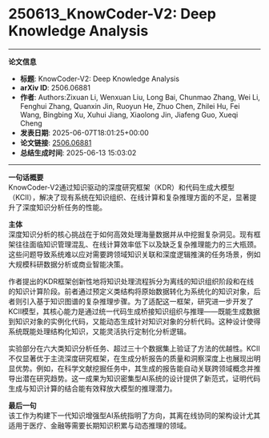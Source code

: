 # 250613_KnowCoder-V2: Deep Knowledge Analysis

---
**论文信息**

- **标题**: KnowCoder-V2: Deep Knowledge Analysis
- **arXiv ID**: 2506.06881
- **作者**: Authors:Zixuan Li, Wenxuan Liu, Long Bai, Chunmao Zhang, Wei Li, Fenghui Zhang, Quanxin Jin, Ruoyun He, Zhuo Chen, Zhilei Hu, Fei Wang, Bingbing Xu, Xuhui Jiang, Xiaolong Jin, Jiafeng Guo, Xueqi Cheng
- **发表日期**: 2025-06-07T18:01:25+00:00
- **论文链接**: [2506.06881](https://arxiv.org/abs/2506.06881)
- **总结生成时间**: 2025-06-13 15:03:02

---

**一句话概要**  
KnowCoder-V2通过知识驱动的深度研究框架（KDR）和代码生成大模型（KCII），解决了现有系统在知识组织、在线计算和复杂推理方面的不足，显著提升了深度知识分析任务的性能。

**主体**  
深度知识分析的核心挑战在于如何高效处理海量数据并从中挖掘复杂洞见。现有框架往往面临知识管理混乱、在线计算效率低下以及缺乏复杂推理能力的三大瓶颈。这些问题导致系统难以应对需要跨领域知识关联和深度逻辑推演的任务场景，例如大规模科研数据分析或商业智能决策。

作者提出的KDR框架创新性地将知识处理流程拆分为离线的知识组织阶段和在线的知识计算阶段。前者通过预定义类结构将原始数据转化为系统化的知识对象，后者则引入基于知识图谱的复杂推理步骤。为了适配这一框架，研究进一步开发了KCII模型，其核心能力是通过统一代码生成桥接知识组织与推理——既能生成数据到知识对象的实例化代码，又能动态生成针对知识对象的分析代码。这种设计使得系统既能处理结构化知识，又能灵活执行定制化分析逻辑。

实验部分在六大类知识分析任务、超过三十个数据集上验证了方法的优越性。KCII不仅显著优于主流深度研究框架，在生成分析报告的质量和洞察深度上也展现出明显优势。例如，在科学文献挖掘任务中，其生成的报告能自动关联跨领域概念并推导出潜在研究趋势。这一成果为知识密集型AI系统的设计提供了新范式，证明代码生成与知识计算的结合能有效释放大模型的推理潜力。

**最后一句**  
该工作为构建下一代知识增强型AI系统指明了方向，其离在线协同的架构设计尤其适用于医疗、金融等需要长期知识积累与动态推理的领域。